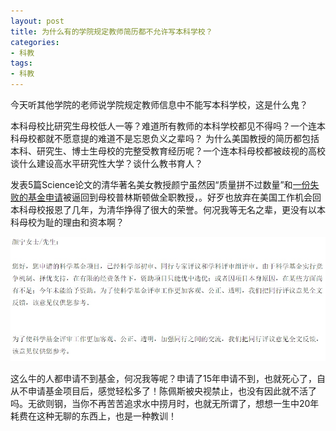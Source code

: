 ```yaml
---
layout: post
title: 为什么有的学院规定教师简历都不允许写本科学校？
categories:
- 科教
tags:
- 科教
---
```

今天听其他学院的老师说学院规定教师信息中不能写本科学校，这是什么鬼？
<!--more-->
本科母校比研究生母校低人一等？难道所有教师的本科学校都见不得吗？一个连本科母校都就不愿意提的难道不是忘恩负义之辈吗？ 为什么美国教授的简历都包括本科、研究生、博士生母校的完整受教育经历呢？一个连本科母校都被歧视的高校谈什么建设高水平研究性大学？谈什么教书育人？


发表5篇Science论文的清华著名美女教授颜宁虽然因“质量拼不过数量”和[一份失败的基金申请](http://blog.sciencenet.cn/home.php?mod=space&uid=65865&do=blog&id=824367)被逼回到母校普林斯顿做全职教授，。好歹也放弃在美国工作机会回本科母校报恩了几年，为清华挣得了很大的荣誉。何况我等无名之辈，更没有以本科母校为耻的理由和资本啊？

![](images/yanning.jpg)

这么牛的人都申请不到基金，何况我等呢？申请了15年申请不到，也就死心了，自从不申请基金项目后，感觉轻松多了！陈佩斯被央视禁止，也没有因此就不活了吗。无欲则钢，当你不再苦苦追求水中捞月时，也就无所谓了，想想一生中20年耗费在这种无聊的东西上，也是一种教训！